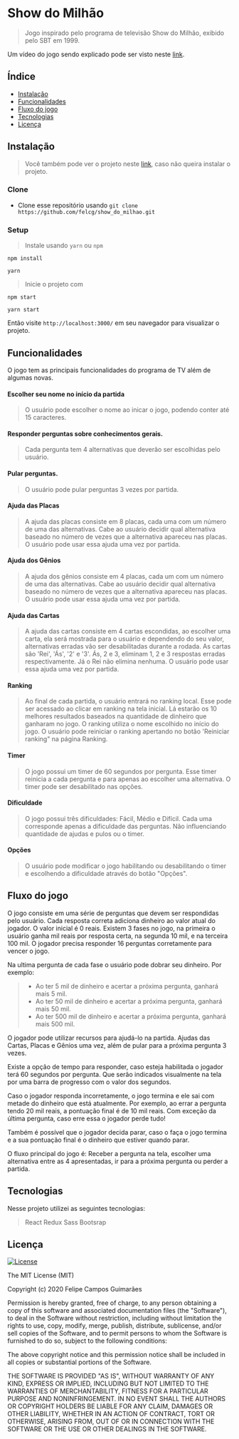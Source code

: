 # Show do Milhão

> Jogo inspirado pelo programa de televisão Show do Milhão, exibido pelo SBT em 1999.

Um vídeo do jogo sendo explicado pode ser visto neste [link](https://youtu.be/H_seVVZq8ZQ).

##   Índice

- [Instalação](#instalação)
- [Funcionalidades](#funcionalidades)
- [Fluxo do jogo](#fluxo-do-jogo)
- [Tecnologias ](#tecnologias)
- [Licença](#licença)

## Instalação

> Você também pode ver o projeto neste [link](https://felcg.github.io/show_do_milhao/#/), caso não queira instalar o projeto.

### Clone

- Clone esse repositório usando `git clone https://github.com/felcg/show_do_milhao.git`

### Setup

> Instale usando `yarn` ou `npm` 

```shell
npm install
```
```shell
yarn
```

> Inicie o projeto com

```shell
npm start
```
```shell
yarn start
```
Então visite `http://localhost:3000/` em seu navegador para visualizar o projeto. 

## Funcionalidades
O jogo tem as principais funcionalidades do programa de TV além de algumas novas.

#### Escolher seu nome no início da partida
> O usuário pode escolher o nome ao inicar o jogo, podendo conter até 15 caracteres.
####  Responder perguntas sobre conhecimentos gerais.
 > Cada pergunta tem 4 alternativas que deverão ser escolhidas pelo usuário.
####  Pular perguntas.
 > O usuário pode pular perguntas 3 vezes por partida.
####  Ajuda das Placas 
> A ajuda das placas consiste em 8 placas, cada uma com um número de uma das alternativas. Cabe ao usuário decidir qual alternativa baseado no número de vezes que a alternativa apareceu nas placas. O usuário pode usar essa ajuda uma vez por partida.
####  Ajuda dos Gênios
> A ajuda dos gênios consiste em 4 placas, cada um com um número de uma das alternativas. Cabe ao usuário decidir qual alternativa baseado no número de vezes que a alternativa apareceu nas placas. O usuário pode usar essa ajuda uma vez por partida.
####  Ajuda das Cartas
> A ajuda das cartas consiste em 4 cartas escondidas, ao escolher uma carta, ela será mostrada para o usuário e dependendo do seu valor, alternativas erradas vão ser desabilitadas durante a rodada. As cartas são 'Rei', 'Ás', '2' e '3'. Ás, 2 e 3, eliminam 1, 2 e 3 respostas erradas respectivamente. Já o Rei não elimina nenhuma. O usuário pode usar essa ajuda uma vez por partida.
####  Ranking 
> Ao final de cada partida, o usuário entrará no ranking local. Esse pode ser acessado ao clicar em ranking na tela inicial. Lá estarão os  10 melhores resultados baseados na quantidade de dinheiro que ganharam no jogo. O ranking utiliza o nome escolhido no início do jogo. O usuário pode reiniciar o ranking apertando no botão 'Reiniciar ranking" na página Ranking.
####  Timer
> O jogo possui um timer de 60 segundos por pergunta. Esse timer reinicia a cada pergunta e para apenas ao escolher uma alternativa. O timer pode ser desabilitado nas opções.
####  Dificuldade
> O jogo possui três dificuldades: Fácil, Médio e Difícil. Cada uma corresponde apenas a dificuldade das perguntas. Não influenciando quantidade de ajudas e pulos ou o timer.
####  Opções
>O usuário pode modificar o jogo habilitando ou desabilitando o timer e escolhendo a dificuldade através do botão "Opções".

## Fluxo do jogo

O jogo consiste em uma série de perguntas que devem ser respondidas pelo usuário. Cada resposta correta adiciona dinheiro ao valor atual do jogador. O valor inicial é 0 reais. 
Existem 3 fases no jogo, na primeira o usuário ganha mil reais por resposta certa, na segunda 10 mil, e na terceira 100 mil. O jogador precisa responder 16 perguntas corretamente para vencer o jogo.

Na ultima pergunta de cada fase o usuário pode dobrar seu dinheiro. Por exemplo:
 >- Ao ter 5 mil de dinheiro e acertar a próxima pergunta, ganhará mais 5 mil.
 >- Ao ter 50 mil de dinheiro e acertar a próxima pergunta, ganhará mais 50 mil.
 >-  Ao ter 500 mil de dinheiro e acertar a próxima pergunta, ganhará mais 500 mil.
 
O jogador pode utilizar recursos para ajudá-lo na partida. Ajudas das Cartas, Placas e Gênios uma vez, além de pular para a próxima pergunta 3 vezes.

Existe a opção de tempo para responder, caso esteja habilitada o jogador terá 60 segundos por pergunta. Que serão indicados visualmente na tela por uma barra de progresso com o valor dos segundos.

Caso o jogador responda incorretamente, o jogo termina e ele sai com metade do dinheiro que está atualmente. Por exemplo, ao errar a pergunta tendo 20 mil reais, a pontuação final é de 10 mil reais. Com exceção da última pergunta, caso erre essa o jogador perde tudo!

Também é possível que o jogador decida parar, caso o faça o jogo termina e a sua pontuação final é o dinheiro que estiver quando parar.

O fluxo principal do jogo é: Receber a pergunta na tela, escolher uma alternativa entre as 4 apresentadas, ir para a próxima pergunta ou perder a partida.

## Tecnologias 
Nesse projeto utilizei as seguintes tecnologias:
>React
 Redux
 Sass
 Bootsrap

## Licença

[![License](http://img.shields.io/:license-mit-blue.svg?style=flat-square)](http://badges.mit-license.org)

The MIT License (MIT)

Copyright (c) 2020 Felipe Campos Guimarães

Permission is hereby granted, free of charge, to any person obtaining a copy of this software and associated documentation files (the "Software"), to deal in the Software without restriction, including without limitation the rights to use, copy, modify, merge, publish, distribute, sublicense, and/or sell copies of the Software, and to permit persons to whom the Software is furnished to do so, subject to the following conditions:

The above copyright notice and this permission notice shall be included in all copies or substantial portions of the Software.

THE SOFTWARE IS PROVIDED "AS IS", WITHOUT WARRANTY OF ANY KIND, EXPRESS OR IMPLIED, INCLUDING BUT NOT LIMITED TO THE WARRANTIES OF MERCHANTABILITY, FITNESS FOR A PARTICULAR PURPOSE AND NONINFRINGEMENT. IN NO EVENT SHALL THE AUTHORS OR COPYRIGHT HOLDERS BE LIABLE FOR ANY CLAIM, DAMAGES OR OTHER LIABILITY, WHETHER IN AN ACTION OF CONTRACT, TORT OR OTHERWISE, ARISING FROM, OUT OF OR IN CONNECTION WITH THE SOFTWARE OR THE USE OR OTHER DEALINGS IN THE SOFTWARE.